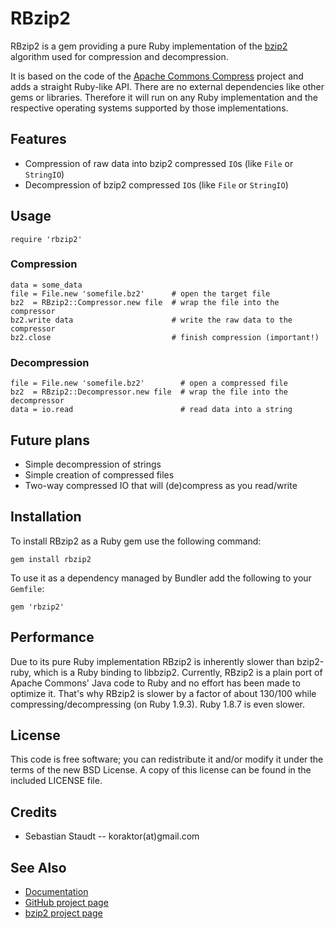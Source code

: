 RBzip2
======

RBzip2 is a gem providing a pure Ruby implementation of the [bzip2][1]
algorithm used for compression and decompression.

It is based on the code of the [Apache Commons Compress][2] project and adds
a straight Ruby-like API. There are no external dependencies like other gems or
libraries. Therefore it will run on any Ruby implementation and the respective
operating systems supported by those implementations.

## Features

 * Compression of raw data into bzip2 compressed `IO`s (like `File` or
   `StringIO`)
 * Decompression of bzip2 compressed `IO`s (like `File` or `StringIO`)

## Usage

    require 'rbzip2'

### Compression

    data = some_data
    file = File.new 'somefile.bz2'      # open the target file
    bz2  = RBzip2::Compressor.new file  # wrap the file into the compressor
    bz2.write data                      # write the raw data to the compressor
    bz2.close                           # finish compression (important!)

### Decompression

    file = File.new 'somefile.bz2'        # open a compressed file
    bz2  = RBzip2::Decompressor.new file  # wrap the file into the decompressor
    data = io.read                        # read data into a string

## Future plans

 * Simple decompression of strings
 * Simple creation of compressed files
 * Two-way compressed IO that will (de)compress as you read/write

## Installation

To install RBzip2 as a Ruby gem use the following command:

    gem install rbzip2

To use it as a dependency managed by Bundler add the following to your
`Gemfile`:

    gem 'rbzip2'

## Performance

Due to its pure Ruby implementation RBzip2 is inherently slower than
bzip2-ruby, which is a Ruby binding to libbzip2. Currently, RBzip2 is a plain
port of Apache Commons' Java code to Ruby and no effort has been made to
optimize it. That's why RBzip2 is slower by a factor of about 130/100 while
compressing/decompressing (on Ruby 1.9.3). Ruby 1.8.7 is even slower.

## License

This code is free software; you can redistribute it and/or modify it under the
terms of the new BSD License. A copy of this license can be found in the
included LICENSE file.

## Credits

* Sebastian Staudt -- koraktor(at)gmail.com

## See Also

* [Documentation](http://rubydoc.info/gems/rbzip2)
* [GitHub project page](https://github.com/koraktor/rbzip2)
* [bzip2 project page][1]

 [1]: http://bzip.org
 [2]: http://commons.apache.org/compress
